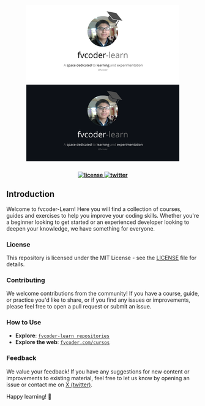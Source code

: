 <h1 align="center">
    <a href="https://fvcoder.com/#gh-light-mode-only">
        <img src=".github/aseets/banner-light.png">
    </a>
    <a href="https://fvcoder.com/#gh-dark-mode-only">
        <img src=".github/aseets/banner-dark.png">
    </a>
</h1>
<h4 align="center">
  <a href="https://opensource.org/license/mit">
    <img src="https://img.shields.io/github/license/fvcoder-learn/fvcoder-learn?style=flat-square" alt="license" style="height: 20px;">
  </a>
  <a href="https://twitter.com/fvcoder1">
    <img src="https://img.shields.io/twitter/follow/fvcoder1?style=social" alt="twitter" style="height: 20px;">
  </a>
</h4>

## Introduction
Welcome to fvcoder-Learn! Here you will find a collection of courses, guides and exercises to help you improve your coding skills. Whether you're a beginner looking to get started or an experienced developer looking to deepen your knowledge, we have something for everyone.

### License
This repository is licensed under the MIT License - see the [LICENSE](./LICENSE) file for details.

### Contributing
We welcome contributions from the community! If you have a course, guide, or practice you'd like to share, or if you find any issues or improvements, please feel free to open a pull request or submit an issue.

### How to Use

- **Explore**: [`fvcoder-learn repositories`](https://github.com/fvcoder-learn?tab=repositories)
- **Explore the web**: [`fvcoder.com/cursos`](https://fvcoder.com/cursos)

### Feedback

We value your feedback! If you have any suggestions for new content or improvements to existing material, feel free to let us know by opening an issue or contact me on [X (twitter)](https://twitter.com/fvcoder1).

Happy learning! 🚀

